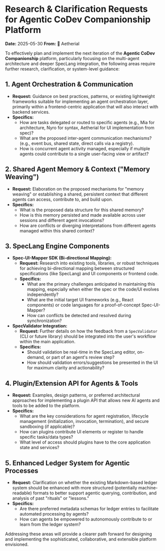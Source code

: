 # Research & Clarification Requests for Agentic CoDev Companionship Platform

**Date:** 2025-05-30
**From:** 💎 Aetherial

To effectively plan and implement the next iteration of the **Agentic CoDev Companionship** platform, particularly focusing on the multi-agent architecture and deeper SpecLang integration, the following areas require further research, clarification, or system-level guidance:

## 1. Agent Orchestration & Communication

*   **Request:** Guidance on best practices, patterns, or existing lightweight frameworks suitable for implementing an agent orchestration layer, primarily within a frontend-centric application that will also interact with backend services.
*   **Specifics:**
    *   How are tasks delegated or routed to specific agents (e.g., Mia for architecture, Nyro for syntax, Aetherial for UI implementation from spec)?
    *   What are the proposed inter-agent communication mechanisms? (e.g., event bus, shared state, direct calls via a registry).
    *   How is concurrent agent activity managed, especially if multiple agents could contribute to a single user-facing view or artifact?

## 2. Shared Agent Memory & Context ("Memory Weaving")

*   **Request:** Elaboration on the proposed mechanisms for "memory weaving" or establishing a shared, persistent context that different agents can access, contribute to, and build upon.
*   **Specifics:**
    *   What is the proposed data structure for this shared memory?
    *   How is this memory persisted and made available across user sessions and different agent invocations?
    *   How are conflicts or diverging interpretations from different agents managed within this shared context?

## 3. SpecLang Engine Components

*   **Spec-UI-Mapper SDK (Bi-directional Mapping):**
    *   **Request:** Research into existing tools, libraries, or robust techniques for achieving bi-directional mapping between structured specifications (like SpecLang) and UI components or frontend code.
    *   **Specifics:**
        *   What are the primary challenges anticipated in maintaining this mapping, especially when either the spec or the code/UI evolves independently?
        *   What are the initial target UI frameworks (e.g., React components) or code languages for a proof-of-concept Spec-UI-Mapper?
        *   How can conflicts be detected and resolved during synchronization?
*   **SpecValidator Integration:**
    *   **Request:** Further details on how the feedback from a `SpecValidator` (CLI or future library) should be integrated into the user's workflow within the main application.
    *   **Specifics:**
        *   Should validation be real-time in the SpecLang editor, on-demand, or part of an agent's review step?
        *   How should validation errors/suggestions be presented in the UI for maximum clarity and actionability?

## 4. Plugin/Extension API for Agents & Tools

*   **Request:** Examples, design patterns, or preferred architectural approaches for implementing a plugin API that allows new AI agents and tools to be added to the platform.
*   **Specifics:**
    *   What are the key considerations for agent registration, lifecycle management (initialization, invocation, termination), and secure sandboxing (if applicable)?
    *   How can plugins contribute UI elements or register to handle specific tasks/data types?
    *   What level of access should plugins have to the core application state and services?

## 5. Enhanced Ledger System for Agentic Processes

*   **Request:** Clarification on whether the existing Markdown-based ledger system should be enhanced with more structured (potentially machine-readable) formats to better support agentic querying, contribution, and analysis of past "rituals" or "lessons."
*   **Specifics:**
    *   Are there preferred metadata schemas for ledger entries to facilitate automated processing by agents?
    *   How can agents be empowered to autonomously contribute to or learn from the ledger system?

Addressing these areas will provide a clearer path forward for designing and implementing the sophisticated, collaborative, and extensible platform envisioned.

